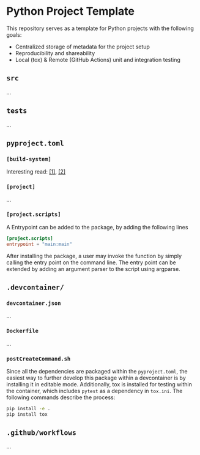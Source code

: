 # Python Project Template

This repository serves as a template for Python projects with the following goals:

* Centralized storage of metadata for the project setup
* Reproducibility and shareability
* Local (tox) & Remote (GitHub Actions) unit and integration testing

## `src`
...

## `tests`
...

## `pyproject.toml`

### `[build-system]`
Interesting read: [[1]](https://discuss.python.org/t/user-experience-with-porting-off-setup-py/37502/33), [[2]](https://github.com/tinygrad/tinygrad/pull/2277)
### `[project]`
...

### `[project.scripts]`
A Entrypoint can be added to the package, by adding the following lines
```toml
[project.scripts]
entrypoint = "main:main"
```
After installing the package, a user may invoke the function by simply calling the entry point on the command line. The entry point can be extended by adding an argument parser to the script using argparse.

## `.devcontainer/`

### `devcontainer.json`
...
### `Dockerfile`
...
### `postCreateCommand.sh`
Since all the dependencies are packaged within the `pyproject.toml`, the easiest way to further develop this package within a devcontainer is by installing it in editable mode. Additionally, tox is installed for testing within the container, which includes `pytest` as a dependency in `tox.ini`. The following commands describe the process:

```bash
pip install -e .
pip install tox
```

## `.github/workflows`
...